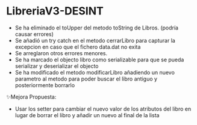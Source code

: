 # LibreriaV3-DESINT


- Se ha eliminado el toUpper del metodo toString de Libros. (podría causar errores)
- Se añadió un try catch en el metodo cerrarLibro para capturar la excepcion en caso que el fichero data.dat no exita
- Se arreglaron otros errores menores.
- Se ha marcado el objecto libro como serializable para que se pueda serializar y deserializar el objecto
- Se ha modificado el metodo modificarLibro añadiendo un nuevo parametro al metodo para poder buscar el libro antiguo y posteriormente borrarlo

✨Mejora Propuesta:
- Usar los setter para cambiar el nuevo valor de los atributos del libro en lugar de borrar el libro y añadir un nuevo al final de la lista

